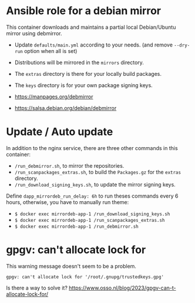 # Ansible role for a debian mirror

This container downloads and maintains a partial local Debian/Ubuntu mirror using debmirror.

- Update `defaults/main.yml` according to your needs. (and remove `--dry-run` option when all is set)
- Distributions will be mirrored in the `mirrors` directory.
- The `extras` directory is there for your locally build packages.
- The `keys` directory is for your own package signing keys.

- https://manpages.org/debmirror
- https://salsa.debian.org/debian/debmirror


# Update / Auto update

In addition to the nginx service, there are three other commands in this container:

- `/run_debmirror.sh`, to mirror the repositories.
- `/run_scanpackages_extras.sh`, to build the `Packages.gz` for the `extras` directory.
- `/run_download_signing_keys.sh`, to update the mirror signing keys.

Define `dapp_mirrordeb_run_delay: 6h` to run theses commands every 6 hours,
otherwise, you have to manually run theme:

- `$ docker exec mirrordeb-app-1 /run_download_signing_keys.sh`
- `$ docker exec mirrordeb-app-1 /run_scanpackages_extras.sh`
- `$ docker exec mirrordeb-app-1 /run_debmirror.sh`


# gpgv: can't allocate lock for

This warning message doesn't seem to be a problem.

`gpgv: can't allocate lock for '/root/.gnupg/trustedkeys.gpg'`

Is there a way to solve it?
https://www.osso.nl/blog/2023/gpgv-can-t-allocate-lock-for/
